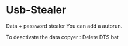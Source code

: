 # Usb-Stealer
Data + password stealer
You can add a autorun.

To deactivate the data copyer : Delete DTS.bat

